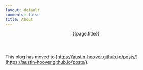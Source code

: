 ```yaml
---
layout: default
comments: false
title: About
---
```


<header class="page-heading">{{page.title}}</header>

This blog has moved to [https://austin-hoover.github.io/posts/](https://austin-hoover.github.io/posts/).